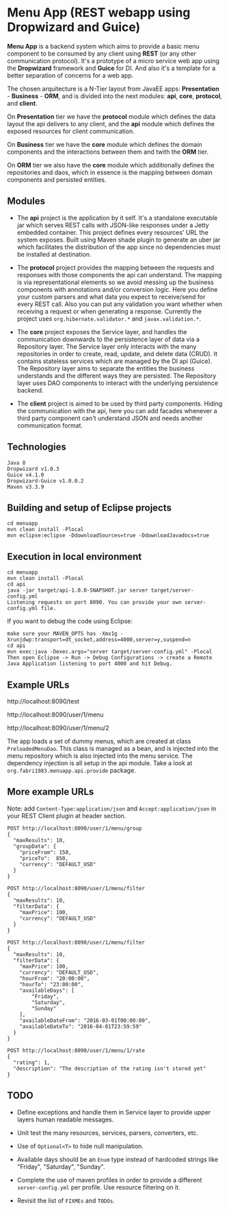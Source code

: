 # Menu App (REST webapp using Dropwizard and Guice)

**Menu App** is a backend system which aims to provide a basic menu component to be consumed by any client using **REST** (or any other communication protocol).
It's a prototype of a micro service web app using the **Dropwizard** framework and **Guice** for DI. And also it's a template for a better separation of concerns for a web app.

The chosen arquitecture is a N-Tier layout from JavaEE apps: **Presentation** - **Business** - **ORM**, and is divided into the next modules:
	**api**, **core**, **protocol**, and **client**.
	
On **Presentation** tier we have the **protocol** module which defines the data layout the api delivers to any client, and the **api** module which defines the exposed resources for client communication.

On **Business** tier we have the **core** module which defines the domain components and the interactions between them and twith the **ORM** tier.

On **ORM** tier we also have the **core** module which additionally defines the repositories and daos, which in essence is the mapping between domain components and persisted entities.

Modules
-------

- The **api** project is the application by it self. 
It's a standalone executable jar which serves REST calls with JSON-like responses under a Jetty embedded container.
This project defines every resources' URL the system exposes.
Built using Maven shade plugin to generate an uber jar which facilitates the distribution of the app since no dependencies must be installed at destination.

- The **protocol** project provides the mapping between the requests and responses with those components the api can understand.
The mapping is via representational elements so we avoid messing up the business components with annotations and/or conversion logic. 
Here you define your custom parsers and what data you expect to receive/send for every REST call.
Also you can put any validation you want whether when receiving a request or when generating a response. Currently the project uses `org.hibernate.validator.*` and `javax.validation.*`.

- The **core** project exposes the Service layer, and handles the communication downwards to the persistence layer of data via a Repository layer.
The Service layer only interacts with the many repositories in order to create, read, update, and delete data (CRUD). It contains stateless services which are managed by the DI api (Guice).
The Repository layer aims to separate the entities the business understands and the different ways they are persisted.
The Repository layer uses DAO components to interact with the underlying persistence backend.

- The **client** project is aimed to be used by third party components. Hiding the communication with the api, here you can add facades whenever a third party component can't understand JSON and needs another communication format.

Technologies
------------
	Java 8
	Dropwizard v1.0.3
	Guice v4.1.0
	Dropwizard-Guice v1.0.0.2
	Maven v3.3.9
	
Building and setup of Eclipse projects
--------------------------------------
	cd menuapp
	mvn clean install -Plocal
	mvn eclipse:eclipse -DdownloadSources=true -DdownloadJavadocs=true
	
Execution in local environment
------------------------------
	cd menuapp
	mvn clean install -Plocal
	cd api
	java -jar target/api-1.0.0-SNAPSHOT.jar server target/server-config.yml
	Listening requests on port 8090. You can provide your own server-config.yml file.

If you want to debug the code using Eclipse:

	make sure your MAVEN_OPTS has -Xmx1g -Xrunjdwp:transport=dt_socket,address=4000,server=y,suspend=n
	cd api
	mvn exec:java -Dexec.args="server target/server-config.yml" -Plocal
	Then open Eclipse -> Run -> Debug Configurations -> create a Remote Java Application listening to port 4000 and hit Debug.
	
Example URLs
------------
http://localhost:8090/test

http://localhost:8090/user/1/menu

http://localhost:8090/user/1/menu/2

The app loads a set of dummy menus, which are created at class `PreloadedMenuDao`. This class is managed as a bean, and is injected into the menu repository which is also injected into the menu service.
The dependency injection is all setup in the api module. Take a look at `org.fabri1983.menuapp.api.provide` package.

More example URLs
-----------------
Note: add `Content-Type:application/json` and `Accept:application/json` in your REST Client plugin at header section.

	POST http://localhost:8090/user/1/menu/group
    {
      "maxResults": 10,
      "groupData": {
        "priceFrom": 150,
        "priceTo":  850,
        "currency": "DEFAULT_USD"
      }
    }
	
	POST http://localhost:8090/user/1/menu/filter
    {
      "maxResults": 10,
      "filterData": {
        "maxPrice": 100,
        "currency": "DEFAULT_USD"
      }
    }
	
	POST http://localhost:8090/user/1/menu/filter
    {
      "maxResults": 10,
      "filterData": {
        "maxPrice": 100,
        "currency": "DEFAULT_USD",
        "hourFrom": "20:00:00",
        "hourTo": "23:00:00",
        "availableDays": [
            "Friday",
            "Saturday",
            "Sunday"
        ],
        "availableDateFrom": "2016-03-01T00:00:00",
        "availableDateTo": "2016-04-01T23:59:59"
      }
    }
	
	POST http://localhost:8090/user/1/menu/1/rate
	{
	  "rating": 1,
	  "description": "The description of the rating isn't stored yet"
	}
	
TODO
----
* Define exceptions and handle them in Service layer to provide upper layers human readable messages.

* Unit test the many resources, services, parsers, converters, etc.

* Use of `Optional<T>` to hide null manipulation.

* Available days should be an `Enum` type instead of hardcoded strings like "Friday", "Saturday", "Sunday".

* Complete the use of maven profiles in order to provide a different `server-config.yml` per profile. Use resource filtering on it.

* Revisit the list of `FIXMEs` and `TODOs`.
